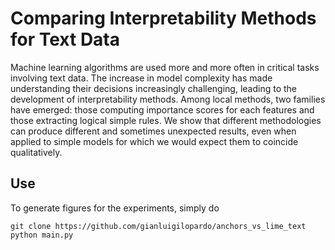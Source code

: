 # Comparing Interpretability Methods for Text Data

Machine learning algorithms are used more and more often in critical tasks involving text data. 
The increase in model complexity has made understanding their decisions increasingly challenging, leading to the development of interpretability methods. 
Among local methods, two families have emerged: those computing importance scores for each features and those extracting logical simple rules. 
We show that different methodologies can produce different and sometimes unexpected results, even when applied to simple models for which we would expect them to coincide qualitatively. 

## Use
To generate figures for the experiments, simply do 

```
git clone https://github.com/gianluigilopardo/anchors_vs_lime_text
python main.py
```
